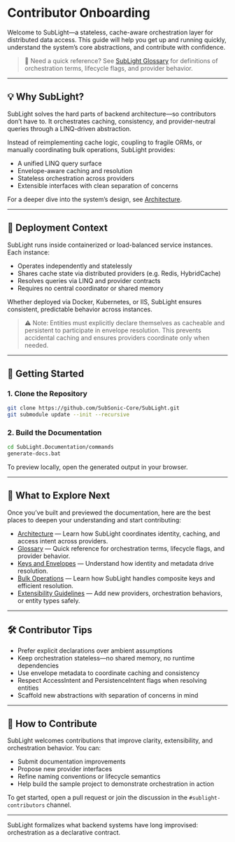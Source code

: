 ﻿<!--
Copyright © 2025 Kenneth Carter

This documentation is part of the Distributed Object Coordinator (DOC Library) and is licensed under the project's dual-license model:
- Free for educational, research, personal, or nonprofit use
- Commercial use requires a paid license

See [LICENSE.md](https://github.com/SubSonic-Core/SubLight/blob/main/LICENSE.md) for full terms.

Last updated: 9/13/2025 6:31 PM
-->
# Contributor Onboarding

Welcome to SubLight—a stateless, cache-aware orchestration layer for distributed data access. This guide will help you get up and running quickly, understand the system’s core abstractions, and contribute with confidence.

> 📘 Need a quick reference? See [SubLight Glossary](glossary.md) for definitions of orchestration terms, lifecycle flags, and provider behavior.

---

## 💡 Why SubLight?

SubLight solves the hard parts of backend architecture—so contributors don’t have to. It orchestrates caching, consistency, and provider-neutral queries through a LINQ-driven abstraction.

Instead of reimplementing cache logic, coupling to fragile ORMs, or manually coordinating bulk operations, SubLight provides:

* A unified LINQ query surface  
* Envelope-aware caching and resolution  
* Stateless orchestration across providers  
* Extensible interfaces with clean separation of concerns  

For a deeper dive into the system’s design, see [Architecture](architecture.md).

---

## 🧱 Deployment Context

SubLight runs inside containerized or load-balanced service instances. Each instance:

* Operates independently and statelessly  
* Shares cache state via distributed providers (e.g. Redis, HybridCache)  
* Resolves queries via LINQ and provider contracts  
* Requires no central coordinator or shared memory  

Whether deployed via Docker, Kubernetes, or IIS, SubLight ensures consistent, predictable behavior across instances.

> ⚠️ Note: Entities must explicitly declare themselves as cacheable and persistent to participate in envelope resolution. This prevents accidental caching and ensures providers coordinate only when needed.

---

## 🚀 Getting Started

### 1. Clone the Repository

```bash  
git clone https://github.com/SubSonic-Core/SubLight.git  
git submodule update --init --recursive  
```

### 2. Build the Documentation

```bash  
cd SubLight.Documentation/commands  
generate-docs.bat  
```

To preview locally, open the generated output in your browser.

---



## 🧭 What to Explore Next

Once you’ve built and previewed the documentation, here are the best places to deepen your understanding and start contributing:

* [Architecture](architecture.md) — Learn how SubLight coordinates identity, caching, and access intent across providers.  
* [Glossary](glossary.md) — Quick reference for orchestration terms, lifecycle flags, and provider behavior.  
* [Keys and Envelopes](keys-and-envelopes.md) — Understand how identity and metadata drive resolution.  
* [Bulk Operations](bulk-operations.md) — Learn how SubLight handles composite keys and efficient resolution.  
* [Extensibility Guidelines](extensibility.md) — Add new providers, orchestration behaviors, or entity types safely.  

---

## 🛠 Contributor Tips

* Prefer explicit declarations over ambient assumptions  
* Keep orchestration stateless—no shared memory, no runtime dependencies  
* Use envelope metadata to coordinate caching and consistency  
* Respect AccessIntent and PersistenceIntent flags when resolving entities  
* Scaffold new abstractions with separation of concerns in mind  

---

## 🤝 How to Contribute

SubLight welcomes contributions that improve clarity, extensibility, and orchestration behavior. You can:

* Submit documentation improvements  
* Propose new provider interfaces  
* Refine naming conventions or lifecycle semantics  
* Help build the sample project to demonstrate orchestration in action  

To get started, open a pull request or join the discussion in the `#sublight-contributors` channel.

---

SubLight formalizes what backend systems have long improvised: orchestration as a declarative contract.
